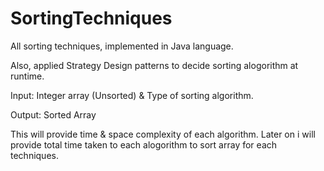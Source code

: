 # SortingTechniques

All sorting techniques, implemented in Java language.

Also, applied Strategy Design patterns to decide sorting alogorithm at runtime.

Input: Integer array (Unsorted) & Type of sorting algorithm.

Output: Sorted Array

This will provide time & space complexity of each algorithm. Later on i will provide total time taken to each alogorithm to sort array for each techniques.

